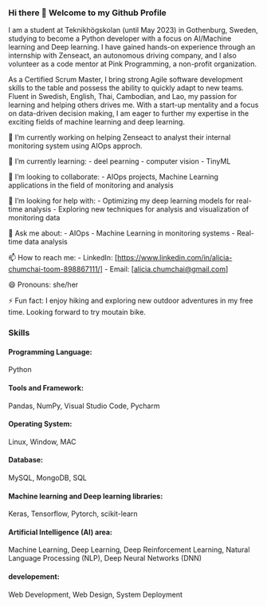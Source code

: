 ### Hi there 👋 Welcome to my Github Profile

I am a student at Teknikhögskolan (until May 2023) in Gothenburg, Sweden, studying to become a Python developer with a focus on AI/Machine learning and Deep learning. I have gained hands-on experience through an internship with Zenseact, an autonomous driving company, and I also volunteer as a code mentor at Pink Programming, a non-profit organization.

As a Certified Scrum Master, I bring strong Agile software development skills to the table and possess the ability to quickly adapt to new teams. Fluent in Swedish, English, Thai, Cambodian, and Lao, my passion for learning and helping others drives me. With a start-up mentality and a focus on data-driven decision making, I am eager to further my expertise in the exciting fields of machine learning and deep learning.


🔭 I’m currently working on helping Zenseact to analyst their internal monitoring system using AIOps approch.

🌱 I’m currently learning: 
      - deel pearning
      - computer vision
      - TinyML
      
👯 I’m looking to collaborate:
        - AIOps projects, Machine Learning applications in the field of monitoring and analysis
   
🤔 I’m looking for help with: 
        - Optimizing my deep learning models for real-time analysis
        - Exploring new techniques for analysis and visualization of monitoring data
    
💬 Ask me about:
      - AIOps
      - Machine Learning in monitoring systems
      - Real-time data analysis

📫 How to reach me:
      - LinkedIn: [https://www.linkedin.com/in/alicia-chumchai-toom-898867111/]
      - Email: [alicia.chumchai@gmail.com]

😄 Pronouns: she/her

⚡ Fun fact: I enjoy hiking and exploring new outdoor adventures in my free time. Looking forward to try moutain bike.


### Skills 

#### Programming Language: 
Python
#### Tools and Framework: 
Pandas, NumPy, Visual Studio Code, Pycharm
#### Operating System:
Linux, Window, MAC
#### Database:
MySQL, MongoDB, SQL
#### Machine learning and Deep learning libraries:
Keras, Tensorflow, Pytorch, scikit-learn
#### Artificial Intelligence (AI) area:
Machine Learning, Deep Learning, Deep Reinforcement Learning, Natural Language Processing (NLP), Deep Neural Networks (DNN)
#### developement:
Web Development, Web Design, System Deployment

